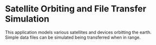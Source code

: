 # Satellite Orbiting and File Transfer Simulation

This application models various satellites and devices orbitting the earth. Simple data files can be simulated being transferred when in range. 
